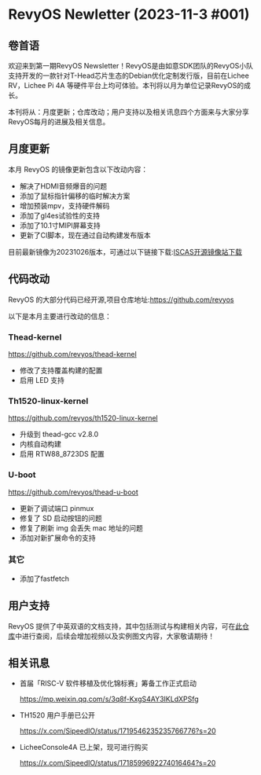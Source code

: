 # RevyOS Newletter (2023-11-3 #001)

## 卷首语

欢迎来到第一期RevyOS Newsletter！RevyOS是由如意SDK团队的RevyOS小队支持开发的一款针对T-Head芯片生态的Debian优化定制发行版，目前在Lichee RV，Lichee Pi 4A 等硬件平台上均可体验。本刊将以月为单位记录RevyOS的成长。

本刊将从：月度更新；仓库改动；用户支持以及相关讯息四个方面来与大家分享RevyOS每月的进展及相关信息。

## 月度更新

本月 RevyOS 的镜像更新包含以下改动内容：

- 解决了HDMI音频爆音的问题
- 添加了鼠标指针偏移的临时解决方案
- 增加预装mpv，支持硬件解码
- 添加了gl4es试验性的支持
- 添加了10.1寸MIPI屏幕支持
- 更新了CI脚本，现在通过自动构建发布版本

目前最新镜像为20231026版本，可通过以下链接下载:[ISCAS开源镜像站下载](https://mirror.iscas.ac.cn/revyos/extra/images/lpi4a/20231026/)

## 代码改动

RevyOS 的大部分代码已经开源,项目仓库地址:https://github.com/revyos

以下是本月主要进行改动的信息：

### Thead-kernel

https://github.com/revyos/thead-kernel

- 修改了支持覆盖构建的配置
- 启用 LED 支持

### Th1520-linux-kernel

https://github.com/revyos/th1520-linux-kernel

- 升级到 thead-gcc v2.8.0
- 内核自动构建
- 启用 RTW88_8723DS 配置

### U-boot

https://github.com/revyos/thead-u-boot

- 更新了调试端口 pinmux
- 修复了 SD 启动按钮的问题
- 修复了刷新 img 会丢失 mac 地址的问题
- 添加对新扩展命令的支持

### 其它

- 添加了fastfetch

## 用户支持

RevyOS 提供了中英双语的文档支持，其中包括测试与构建相关内容，可在[此仓库](https://github.com/revyos/revyos)中进行查阅，后续会增加视频以及实例图文内容，大家敬请期待！

## 相关讯息

- 首届「RISC-V 软件移植及优化锦标赛」筹备工作正式启动

  https://mp.weixin.qq.com/s/3q8f-KxgS4AY3IKLdXPSfg

- TH1520 用户手册已公开

  https://x.com/SipeedIO/status/1719546235235766776?s=20

- LicheeConsole4A 已上架，现可进行购买

  https://x.com/SipeedIO/status/1718599692274016464?s=20